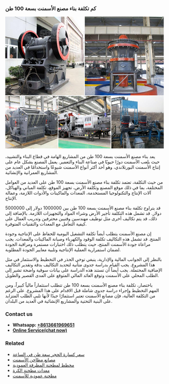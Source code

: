 <h3>كم تكلفة بناء مصنع الأسمنت بسعة 100 طن</h3><img src='1701853307.jpg' alt=''><p>يعد بناء مصنع الأسمنت بسعة 100 طن من المشاريع الهامة في قطاع البناء والتشييد، حيث يلعب الأسمنت دورًا حيويًا في صناعة البناء والتعمير. يعمل المصنع بشكل عام على إنتاج الأسمنت البورتلاندي، وهو أحد أكثر أنواع الأسمنت شيوعًا واستخدامًا في العديد من المشاريع العمرانية والإنشائية.</p><p>من حيث التكلفة، تعتمد تكلفة بناء مصنع الأسمنت بسعة 100 طن على العديد من العوامل المختلفة، بما في ذلك موقع المصنع وتكلفة الأرض، تجهيز الموقع، تكلفة المباني والهياكل، آلات الإنتاج والتكنولوجيا المستخدمة، المعدات والماكينات والأدوات اللازمة، وعمالة الإنتاج.</p><p>قد يتراوح تكلفة بناء مصنع الأسمنت بسعة 100 طن بين 1000000 دولار إلى 5000000 دولار. قد تشمل هذه التكلفة تأجير الأرض وشراء المواد والتجهيزات اللازمة. بالإضافة إلى ذلك، قد يتم تكاليف أخرى مثل توظيف مهندسين وفنيين محترفين وتدريب العمال على كيفية التعامل مع المعدات والتقنيات المتوفرة.</p><p>إن مصنع الأسمنت يتطلب أيضاً تكلفة التشغيل اليومية للحفاظ على الإنتاجية وجودة المنتج. قد تشمل هذه التكاليف تكلفة الوقود والكهرباء وصيانة الماكينات والمعدات. يجب مراعاة جودة الأسمنت المنتج، حيث يتطلب ذلك اختبارات مستمرة ومراقبة الجودة لضمان استمرارية العملية الإنتاجية وتلبية معايير الجودة المطلوبة.</p><p>بالنظر إلى الجوانب المالية والإدارية، ينبغي توخي الحذر في التخطيط والاستثمار في مثل هذا المشروع. يجب القيام بدراسة جدوى متأنية لتحديد التكاليف بدقة وتقدير التكاليف الإضافية المحتملة. يجب أيضاً أن تستند هذه الدراسة على بيانات سوقية واضحة تشير إلى الطلب المحلي على الأسمنت وتوقع العائد المالي المتوقع على المدى القصير والطويل.</p><p>باختصار، تكلفة بناء مصنع الأسمنت بسعة 100 طن تتطلب استثماراً مالياً كبيراً، ومن المهم التخطيط وإجراء دراسة جدوى شاملة قبل الاقدام على هذا المشروع. على الرغم من التكلفة العالية، فإن مصانع الأسمنت تعتبر استثمارًا جيدًا لأنها تلبي الطلب المتزايد على البنية التحتية والمشاريع الإنشائية في العديد من البلدان.</p><h3>Contact us</h3><ul><li><strong>Whatsapp:&nbsp;<a href="https://wa.me/8613661969651">+8613661969651</a></strong></li><li><a href="https://swt.shibang-china.com/?git&amp;zhl&amp;كم تكلفة بناء مصنع الأسمنت بسعة 100 طن"><strong>Online Service(chat now)</strong></a></li></ul><h3>Related</h3><ul><li><a href='سعر كسارة الحجر سعة طن في الساعة.md'>سعر كسارة الحجر سعة طن في الساعة</a></li><li><a href='مصانع مطاحن الأسمنت.md'>مصانع مطاحن الأسمنت</a></li><li><a href='مخطط لمطحنة المطرقة العمودية.md'>مخطط لمطحنة المطرقة العمودية</a></li><li><a href='معدات مطحنة الكرة.md'>معدات مطحنة الكرة</a></li><li><a href='مطحنة عمودية للأسمنت.md'>مطحنة عمودية للأسمنت</a></li></ul>